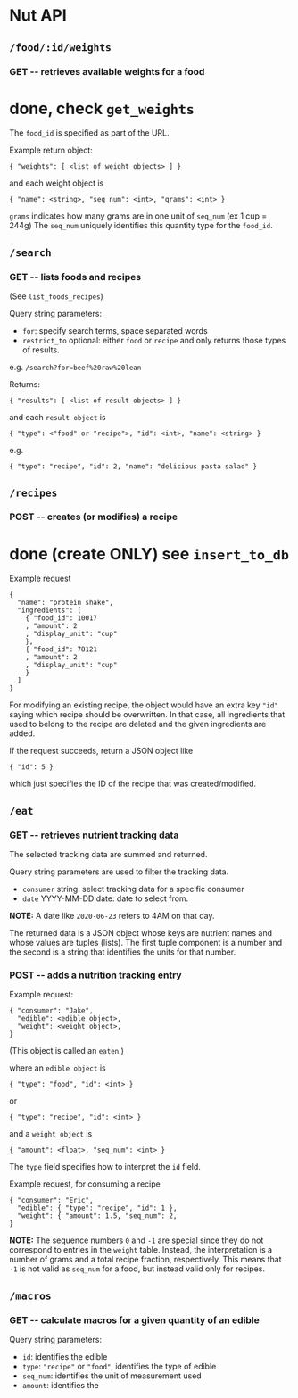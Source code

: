 Nut API
=======

`/food/:id/weights`
----------

### GET -- retrieves available weights for a food
# done, check `get_weights`

The `food_id` is specified as part of the URL.

Example return object:
```
{ "weights": [ <list of weight objects> ] }
```

and each weight object is
```
{ "name": <string>, "seq_num": <int>, "grams": <int> }
```
`grams` indicates how many grams are in one unit of `seq_num` (ex 1 cup = 244g)
The `seq_num` uniquely identifies this quantity type for the `food_id`.

`/search`
---------

### GET -- lists foods and recipes
(See `list_foods_recipes`)

Query string parameters:
* `for`: specify search terms, space separated words
* `restrict_to` optional: either `food` or `recipe` and only returns those types
  of results.

e.g.
`/search?for=beef%20raw%20lean`

Returns:
```
{ "results": [ <list of result objects> ] }
```

and each `result object` is
```
{ "type": <"food" or "recipe">, "id": <int>, "name": <string> }
```
e.g.
```
{ "type": "recipe", "id": 2, "name": "delicious pasta salad" }
```

`/recipes`
----------

### POST -- creates (or modifies) a recipe
# done (create ONLY) see `insert_to_db`

Example request

```
{
  "name": "protein shake",
  "ingredients": [
    { "food_id": 10017
    , "amount": 2
    , "display_unit": "cup"
    },
    { "food_id": 78121
    , "amount": 2
    , "display_unit": "cup"
    }
  ]
}
```

For modifying an existing recipe, the object would have an extra key `"id"`
saying which recipe should be overwritten. In that case, all ingredients that
used to belong to the recipe are deleted and the given ingredients are added.

If the request succeeds, return a JSON object like

```
{ "id": 5 }
```

which just specifies the ID of the recipe that was created/modified.

`/eat`
--------

### GET -- retrieves nutrient tracking data

The selected tracking data are summed and returned.

Query string parameters are used to filter the tracking data.
* `consumer` string: select tracking data for a specific consumer
* `date` YYYY-MM-DD date: date to select from.

**NOTE:** A date like `2020-06-23` refers to 4AM on that day.

The returned data is a JSON object whose keys are nutrient names and whose
values are tuples (lists). The first tuple component is a number and the second
is a string that identifies the units for that number.

### POST -- adds a nutrition tracking entry

Example request:

```
{ "consumer": "Jake",
  "edible": <edible object>,
  "weight": <weight object>,
}
```
(This object is called an `eaten`.)

where an `edible object` is
```
{ "type": "food", "id": <int> }
```
or
```
{ "type": "recipe", "id": <int> }
```
and a `weight object` is
```
{ "amount": <float>, "seq_num": <int> }
```

The `type` field specifies how to interpret the `id` field.

Example request, for consuming a recipe
```
{ "consumer": "Eric",
  "edible": { "type": "recipe", "id": 1 },
  "weight": { "amount": 1.5, "seq_num": 2,
}
```

**NOTE:** The sequence numbers `0` and `-1` are special since they do not
correspond to entries in the `weight` table. Instead, the interpretation is a
number of grams and a total recipe fraction, respectively.
This means that `-1` is not valid as `seq_num` for a food, but instead valid
only for recipes.

`/macros`
---------

### GET -- calculate macros for a given quantity of an edible

Query string parameters:
* `id`: identifies the edible
* `type`: `"recipe"` or `"food"`, identifies the type of edible
* `seq_num`: identifies the unit of measurement used
* `amount`: identifies the
